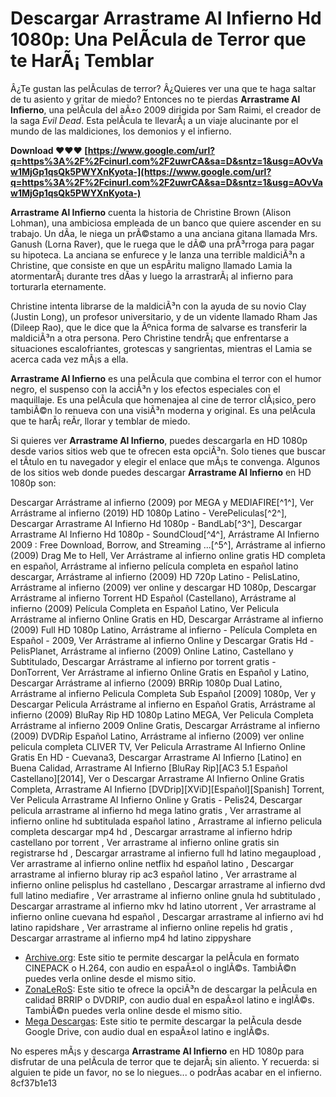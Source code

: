 
 
# Descargar Arrastrame Al Infierno Hd 1080p: Una PelÃ­cula de Terror que te HarÃ¡ Temblar
  
Â¿Te gustan las pelÃ­culas de terror? Â¿Quieres ver una que te haga saltar de tu asiento y gritar de miedo? Entonces no te pierdas **Arrastrame Al Infierno**, una pelÃ­cula del aÃ±o 2009 dirigida por Sam Raimi, el creador de la saga *Evil Dead*. Esta pelÃ­cula te llevarÃ¡ a un viaje alucinante por el mundo de las maldiciones, los demonios y el infierno.
 
**Download ❤❤❤ [https://www.google.com/url?q=https%3A%2F%2Fcinurl.com%2F2uwrCA&sa=D&sntz=1&usg=AOvVaw1MjGp1qsQk5PWYXnKyota-](https://www.google.com/url?q=https%3A%2F%2Fcinurl.com%2F2uwrCA&sa=D&sntz=1&usg=AOvVaw1MjGp1qsQk5PWYXnKyota-)**


  
**Arrastrame Al Infierno** cuenta la historia de Christine Brown (Alison Lohman), una ambiciosa empleada de un banco que quiere ascender en su trabajo. Un dÃ­a, le niega un prÃ©stamo a una anciana gitana llamada Mrs. Ganush (Lorna Raver), que le ruega que le dÃ© una prÃ³rroga para pagar su hipoteca. La anciana se enfurece y le lanza una terrible maldiciÃ³n a Christine, que consiste en que un espÃ­ritu maligno llamado Lamia la atormentarÃ¡ durante tres dÃ­as y luego la arrastrarÃ¡ al infierno para torturarla eternamente.
  
Christine intenta librarse de la maldiciÃ³n con la ayuda de su novio Clay (Justin Long), un profesor universitario, y de un vidente llamado Rham Jas (Dileep Rao), que le dice que la Ãºnica forma de salvarse es transferir la maldiciÃ³n a otra persona. Pero Christine tendrÃ¡ que enfrentarse a situaciones escalofriantes, grotescas y sangrientas, mientras el Lamia se acerca cada vez mÃ¡s a ella.
  
**Arrastrame Al Infierno** es una pelÃ­cula que combina el terror con el humor negro, el suspenso con la acciÃ³n y los efectos especiales con el maquillaje. Es una pelÃ­cula que homenajea al cine de terror clÃ¡sico, pero tambiÃ©n lo renueva con una visiÃ³n moderna y original. Es una pelÃ­cula que te harÃ¡ reÃ­r, llorar y temblar de miedo.
  
Si quieres ver **Arrastrame Al Infierno**, puedes descargarla en HD 1080p desde varios sitios web que te ofrecen esta opciÃ³n. Solo tienes que buscar el tÃ­tulo en tu navegador y elegir el enlace que mÃ¡s te convenga. Algunos de los sitios web donde puedes descargar **Arrastrame Al Infierno** en HD 1080p son:
 
Descargar Arrástrame al infierno (2009) por MEGA y MEDIAFIRE[^1^],  Ver Arrástrame al infierno (2019) HD 1080p Latino - VerePeliculas[^2^],  Descargar Arrastrame Al Infierno Hd 1080p - BandLab[^3^],  Descargar Arrastrame Al Infierno Hd 1080p - SoundCloud[^4^],  Arrástrame Al Infierno 2009 : Free Download, Borrow, and Streaming ...[^5^],  Arrástrame al infierno (2009) Drag Me to Hell,  Ver Arrástrame al infierno online gratis HD completa en español,  Arrástrame al infierno película completa en español latino descargar,  Arrástrame al infierno (2009) HD 720p Latino - PelisLatino,  Arrástrame al infierno (2009) ver online y descargar HD 1080p,  Descargar Arrástrame al infierno Torrent HD Español (Castellano),  Arrástrame al infierno (2009) Película Completa en Español Latino,  Ver Pelicula Arrástrame al infierno Online Gratis en HD,  Descargar Arrástrame al infierno (2009) Full HD 1080p Latino,  Arrástrame al infierno - Película Completa en Español - 2009,  Ver Arrástrame al infierno Online y Descargar Gratis Hd - PelisPlanet,  Arrástrame al infierno (2009) Online Latino, Castellano y Subtitulado,  Descargar Arrástrame al infierno por torrent gratis - DonTorrent,  Ver Arrástrame al infierno Online Gratis en Español y Latino,  Descargar Arrástrame al infierno (2009) BRRip 1080p Dual Latino,  Arrástrame al infierno Pelicula Completa Sub Español [2009] 1080p,  Ver y Descargar Pelicula Arrástrame al infierno en Español Gratis,  Arrástrame al infierno (2009) BluRay Rip HD 1080p Latino MEGA,  Ver Pelicula Completa Arrástrame al infierno 2009 Online Gratis,  Descargar Arrástrame al infierno (2009) DVDRip Español Latino,  Arrástrame al infierno (2009) ver online pelicula completa CLIVER TV,  Ver Pelicula Arrastrame Al Infierno Online Gratis En HD - Cuevana3,  Descargar Arrastrame Al Infierno [Latino] en Buena Calidad,  Arrastrame Al Infierno [BluRay Rip][AC3 5.1 Español Castellano][2014],  Ver o Descargar Arrastrame Al Infierno Online Gratis Completa,  Arrastrame Al Infierno [DVDrip][XViD][Español][Spanish] Torrent,  Ver Pelicula Arrastrame Al Infierno Online y Gratis - Pelis24,  Descargar pelicula arrastrame al infierno hd mega latino gratis ,  Ver arrastrame al infierno online hd subtitulada español latino ,  Arrastrame al infierno pelicula completa descargar mp4 hd ,  Descargar arrastrame al infierno hdrip castellano por torrent ,  Ver arrastrame al infierno online gratis sin registrarse hd ,  Descargar arrastrame al infierno full hd latino megaupload ,  Ver arrastrame al infierno online netflix hd español latino ,  Descargar arrastrame al infierno bluray rip ac3 español latino ,  Ver arrastrame al infierno online pelisplus hd castellano ,  Descargar arrastrame al infierno dvd full latino mediafire ,  Ver arrastrame al infierno online gnula hd subtitulado ,  Descargar arrastrame al infierno mkv hd latino utorrent ,  Ver arrastrame al infierno online cuevana hd español ,  Descargar arrastrame al infierno avi hd latino rapidshare ,  Ver arrastrame al infierno online repelis hd gratis ,  Descargar arrastrame al infierno mp4 hd latino zippyshare
  
- [Archive.org](https://archive.org/details/arrastrame-al-infierno-2009): Este sitio te permite descargar la pelÃ­cula en formato CINEPACK o H.264, con audio en espaÃ±ol o inglÃ©s. TambiÃ©n puedes verla online desde el mismo sitio.
- [ZonaLeRoS](https://www.zona-leros.com/peliculas/arrastrame-al-infierno-hd-latino-202): Este sitio te ofrece la opciÃ³n de descargar la pelÃ­cula en calidad BRRIP o DVDRIP, con audio dual en espaÃ±ol latino e inglÃ©s. TambiÃ©n puedes verla online desde el mismo sitio.
- [Mega Descargas](https://megadescargasmkv.blogspot.com/â¦/arrastrame-al-infieâ¦): Este sitio te permite descargar la pelÃ­cula desde Google Drive, con audio dual en espaÃ±ol latino e inglÃ©s.

No esperes mÃ¡s y descarga **Arrastrame Al Infierno** en HD 1080p para disfrutar de una pelÃ­cula de terror que te dejarÃ¡ sin aliento. Y recuerda: si alguien te pide un favor, no se lo niegues... o podrÃ­as acabar en el infierno.
 8cf37b1e13
 
